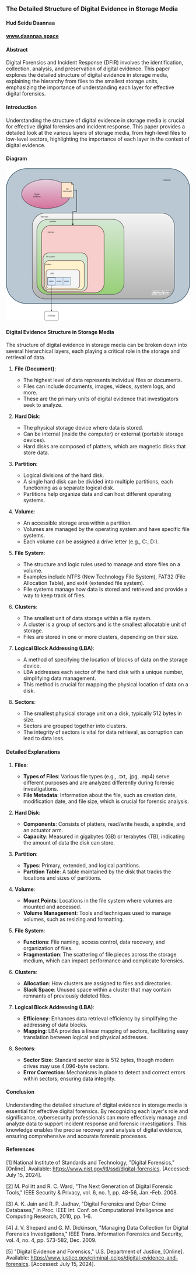 ### The Detailed Structure of Digital Evidence in Storage Media
#### Hud Seidu Daannaa
#### www.daannaa.space

#### Abstract
Digital Forensics and Incident Response (DFIR) involves the identification, collection, analysis, and preservation of digital evidence. This paper explores the detailed structure of digital evidence in storage media, explaining the hierarchy from files to the smallest storage units, emphasizing the importance of understanding each layer for effective digital forensics.

#### Introduction
Understanding the structure of digital evidence in storage media is crucial for effective digital forensics and incident response. This paper provides a detailed look at the various layers of storage media, from high-level files to low-level sectors, highlighting the importance of each layer in the context of digital evidence.

#### Diagram
![HLD](./digital-evidence-hdd-storage.jpg)
#### Digital Evidence Structure in Storage Media
The structure of digital evidence in storage media can be broken down into several hierarchical layers, each playing a critical role in the storage and retrieval of data.

1. **File (Document)**:
    - The highest level of data represents individual files or documents.
    - Files can include documents, images, videos, system logs, and more.
    - These are the primary units of digital evidence that investigators seek to analyze.

2. **Hard Disk**:
    - The physical storage device where data is stored.
    - Can be internal (inside the computer) or external (portable storage devices).
    - Hard disks are composed of platters, which are magnetic disks that store data.

3. **Partition**:
    - Logical divisions of the hard disk.
    - A single hard disk can be divided into multiple partitions, each functioning as a separate logical disk.
    - Partitions help organize data and can host different operating systems.

4. **Volume**:
    - An accessible storage area within a partition.
    - Volumes are managed by the operating system and have specific file systems.
    - Each volume can be assigned a drive letter (e.g., C:, D:).

5. **File System**:
    - The structure and logic rules used to manage and store files on a volume.
    - Examples include NTFS (New Technology File System), FAT32 (File Allocation Table), and ext4 (extended file system).
    - File systems manage how data is stored and retrieved and provide a way to keep track of files.

6. **Clusters**:
    - The smallest unit of data storage within a file system.
    - A cluster is a group of sectors and is the smallest allocatable unit of storage.
    - Files are stored in one or more clusters, depending on their size.

7. **Logical Block Addressing (LBA)**:
    - A method of specifying the location of blocks of data on the storage device.
    - LBA addresses each sector of the hard disk with a unique number, simplifying data management.
    - This method is crucial for mapping the physical location of data on a disk.

8. **Sectors**:
    - The smallest physical storage unit on a disk, typically 512 bytes in size.
    - Sectors are grouped together into clusters.
    - The integrity of sectors is vital for data retrieval, as corruption can lead to data loss.

#### Detailed Explanations

1. **Files**:
    - **Types of Files**: Various file types (e.g., .txt, .jpg, .mp4) serve different purposes and are analyzed differently during forensic investigations.
    - **File Metadata**: Information about the file, such as creation date, modification date, and file size, which is crucial for forensic analysis.

2. **Hard Disk**:
    - **Components**: Consists of platters, read/write heads, a spindle, and an actuator arm.
    - **Capacity**: Measured in gigabytes (GB) or terabytes (TB), indicating the amount of data the disk can store.

3. **Partition**:
    - **Types**: Primary, extended, and logical partitions.
    - **Partition Table**: A table maintained by the disk that tracks the locations and sizes of partitions.

4. **Volume**:
    - **Mount Points**: Locations in the file system where volumes are mounted and accessed.
    - **Volume Management**: Tools and techniques used to manage volumes, such as resizing and formatting.

5. **File System**:
    - **Functions**: File naming, access control, data recovery, and organization of files.
    - **Fragmentation**: The scattering of file pieces across the storage medium, which can impact performance and complicate forensics.

6. **Clusters**:
    - **Allocation**: How clusters are assigned to files and directories.
    - **Slack Space**: Unused space within a cluster that may contain remnants of previously deleted files.

7. **Logical Block Addressing (LBA)**:
    - **Efficiency**: Enhances data retrieval efficiency by simplifying the addressing of data blocks.
    - **Mapping**: LBA provides a linear mapping of sectors, facilitating easy translation between logical and physical addresses.

8. **Sectors**:
    - **Sector Size**: Standard sector size is 512 bytes, though modern drives may use 4,096-byte sectors.
    - **Error Correction**: Mechanisms in place to detect and correct errors within sectors, ensuring data integrity.

#### Conclusion
Understanding the detailed structure of digital evidence in storage media is essential for effective digital forensics. By recognizing each layer's role and significance, cybersecurity professionals can more effectively manage and analyze data to support incident response and forensic investigations. This knowledge enables the precise recovery and analysis of digital evidence, ensuring comprehensive and accurate forensic processes.

#### References
[1] National Institute of Standards and Technology, "Digital Forensics," [Online]. Available: https://www.nist.gov/itl/ssd/digital-forensics. [Accessed: July 15, 2024].

[2] M. Pollitt and R. C. Ward, "The Next Generation of Digital Forensic Tools," IEEE Security & Privacy, vol. 6, no. 1, pp. 48-56, Jan.-Feb. 2008.

[3] A. K. Jain and R. P. Jadhav, "Digital Forensics and Cyber Crime Databases," in Proc. IEEE Int. Conf. on Computational Intelligence and Computing Research, 2010, pp. 1-6.

[4] J. V. Shepard and G. M. Dickinson, "Managing Data Collection for Digital Forensics Investigations," IEEE Trans. Information Forensics and Security, vol. 4, no. 4, pp. 573-582, Dec. 2009.

[5] "Digital Evidence and Forensics," U.S. Department of Justice, [Online]. Available: https://www.justice.gov/criminal-ccips/digital-evidence-and-forensics. [Accessed: July 15, 2024].
